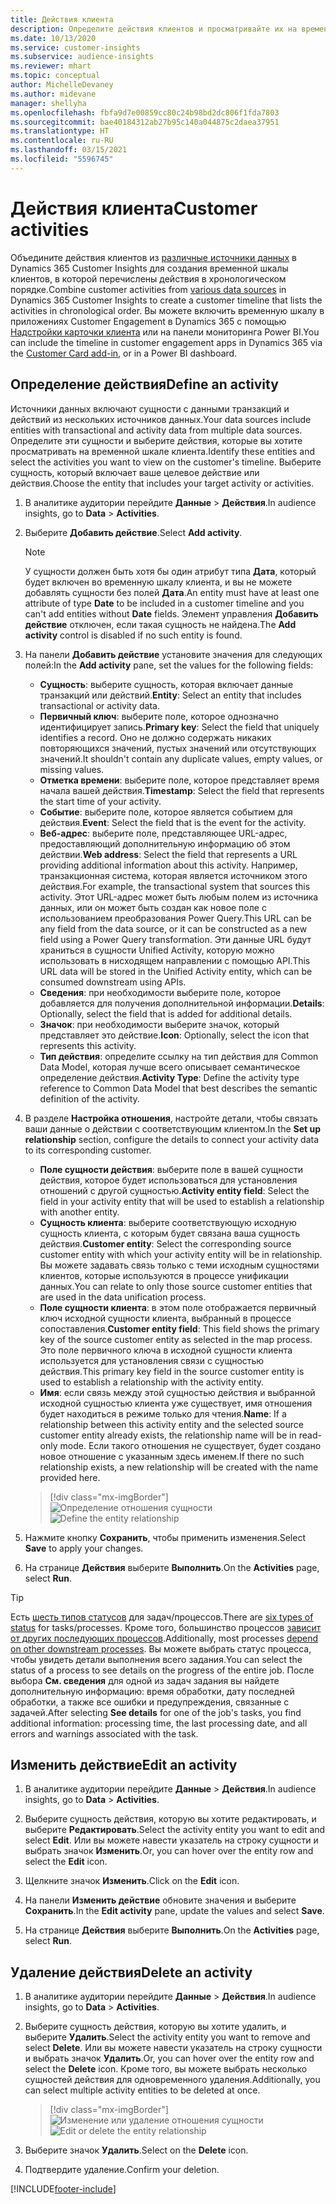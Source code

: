 ```yaml
---
title: Действия клиента
description: Определите действия клиентов и просматривайте их на временной шкале клиентов.
ms.date: 10/13/2020
ms.service: customer-insights
ms.subservice: audience-insights
ms.reviewer: mhart
ms.topic: conceptual
author: MichelleDevaney
ms.author: midevane
manager: shellyha
ms.openlocfilehash: fbfa9d7e00859cc80c24b98bd2dc806f1fda7803
ms.sourcegitcommit: bae40184312ab27b95c140a044875c2daea37951
ms.translationtype: HT
ms.contentlocale: ru-RU
ms.lasthandoff: 03/15/2021
ms.locfileid: "5596745"
---
```

# <a name="customer-activities"></a><span data-ttu-id="97cf6-103">Действия клиента</span><span class="sxs-lookup"><span data-stu-id="97cf6-103">Customer activities</span></span>

<span data-ttu-id="97cf6-104">Объедините действия клиентов из [различные источники данных](data-sources.md) в Dynamics 365 Customer Insights для создания временной шкалы клиентов, в которой перечислены действия в хронологическом порядке.</span><span class="sxs-lookup"><span data-stu-id="97cf6-104">Combine customer activities from [various data sources](data-sources.md) in Dynamics 365 Customer Insights to create a customer timeline that lists the activities in chronological order.</span></span> <span data-ttu-id="97cf6-105">Вы можете включить временную шкалу в приложениях Customer Engagement в Dynamics 365 с помощью [Надстройки карточки клиента](customer-card-add-in.md) или на панели мониторинга Power BI.</span><span class="sxs-lookup"><span data-stu-id="97cf6-105">You can include the timeline in customer engagement apps in Dynamics 365 via the [Customer Card add-in](customer-card-add-in.md), or in a Power BI dashboard.</span></span>

## <a name="define-an-activity"></a><span data-ttu-id="97cf6-106">Определение действия</span><span class="sxs-lookup"><span data-stu-id="97cf6-106">Define an activity</span></span>

<span data-ttu-id="97cf6-107">Источники данных включают сущности с данными транзакций и действий из нескольких источников данных.</span><span class="sxs-lookup"><span data-stu-id="97cf6-107">Your data sources include entities with transactional and activity data from multiple data sources.</span></span> <span data-ttu-id="97cf6-108">Определите эти сущности и выберите действия, которые вы хотите просматривать на временной шкале клиента.</span><span class="sxs-lookup"><span data-stu-id="97cf6-108">Identify these entities and select the activities you want to view on the customer's timeline.</span></span> <span data-ttu-id="97cf6-109">Выберите сущность, который включает ваше целевое действие или действия.</span><span class="sxs-lookup"><span data-stu-id="97cf6-109">Choose the entity that includes your target activity or activities.</span></span>

1. <span data-ttu-id="97cf6-110">В аналитике аудитории перейдите **Данные** > **Действия**.</span><span class="sxs-lookup"><span data-stu-id="97cf6-110">In audience insights, go to **Data** > **Activities**.</span></span>

1. <span data-ttu-id="97cf6-111">Выберите **Добавить действие**.</span><span class="sxs-lookup"><span data-stu-id="97cf6-111">Select **Add activity**.</span></span>

   > [!NOTE]
   > <span data-ttu-id="97cf6-112">У сущности должен быть хотя бы один атрибут типа **Дата**, который будет включен во временную шкалу клиента, и вы не можете добавлять сущности без полей **Дата**.</span><span class="sxs-lookup"><span data-stu-id="97cf6-112">An entity must have at least one attribute of type **Date** to be included in a customer timeline and you can't add entities without **Date** fields.</span></span> <span data-ttu-id="97cf6-113">Элемент управления **Добавить действие** отключен, если такая сущность не найдена.</span><span class="sxs-lookup"><span data-stu-id="97cf6-113">The **Add activity** control is disabled if no such entity is found.</span></span>

1. <span data-ttu-id="97cf6-114">На панели **Добавить действие** установите значения для следующих полей:</span><span class="sxs-lookup"><span data-stu-id="97cf6-114">In the **Add activity** pane, set the values for the following fields:</span></span>

   - <span data-ttu-id="97cf6-115">**Сущность**: выберите сущность, которая включает данные транзакций или действий.</span><span class="sxs-lookup"><span data-stu-id="97cf6-115">**Entity**: Select an entity that includes transactional or activity data.</span></span>
   - <span data-ttu-id="97cf6-116">**Первичный ключ**: выберите поле, которое однозначно идентифицирует запись.</span><span class="sxs-lookup"><span data-stu-id="97cf6-116">**Primary key**: Select the field that uniquely identifies a record.</span></span> <span data-ttu-id="97cf6-117">Оно не должно содержать никаких повторяющихся значений, пустых значений или отсутствующих значений.</span><span class="sxs-lookup"><span data-stu-id="97cf6-117">It shouldn't contain any duplicate values, empty values, or missing values.</span></span>
   - <span data-ttu-id="97cf6-118">**Отметка времени**: выберите поле, которое представляет время начала вашей действия.</span><span class="sxs-lookup"><span data-stu-id="97cf6-118">**Timestamp**: Select the field that represents the start time of your activity.</span></span>
   - <span data-ttu-id="97cf6-119">**Событие**: выберите поле, которое является событием для действия.</span><span class="sxs-lookup"><span data-stu-id="97cf6-119">**Event**: Select the field that is the event for the activity.</span></span>
   - <span data-ttu-id="97cf6-120">**Веб-адрес**: выберите поле, представляющее URL-адрес, предоставляющий дополнительную информацию об этом действии.</span><span class="sxs-lookup"><span data-stu-id="97cf6-120">**Web address**: Select the field that represents a URL providing additional information about this activity.</span></span> <span data-ttu-id="97cf6-121">Например, транзакционная система, которая является источником этого действия.</span><span class="sxs-lookup"><span data-stu-id="97cf6-121">For example, the transactional system that sources this activity.</span></span> <span data-ttu-id="97cf6-122">Этот URL-адрес может быть любым полем из источника данных, или он может быть создан как новое поле с использованием преобразования Power Query.</span><span class="sxs-lookup"><span data-stu-id="97cf6-122">This URL can be any field from the data source, or it can be constructed as a new field using a Power Query transformation.</span></span> <span data-ttu-id="97cf6-123">Эти данные URL будут храниться в сущности Unified Activity, которую можно использовать в нисходящем направлении с помощью API.</span><span class="sxs-lookup"><span data-stu-id="97cf6-123">This URL data will be stored in the Unified Activity entity, which can be consumed downstream using APIs.</span></span>
   - <span data-ttu-id="97cf6-124">**Сведения**: при необходимости выберите поле, которое добавляется для получения дополнительной информации.</span><span class="sxs-lookup"><span data-stu-id="97cf6-124">**Details**: Optionally, select the field that is added for additional details.</span></span>
   - <span data-ttu-id="97cf6-125">**Значок**: при необходимости выберите значок, который представляет это действие.</span><span class="sxs-lookup"><span data-stu-id="97cf6-125">**Icon**: Optionally, select the icon that represents this activity.</span></span>
   - <span data-ttu-id="97cf6-126">**Тип действия**: определите ссылку на тип действия для Common Data Model, которая лучше всего описывает семантическое определение действия.</span><span class="sxs-lookup"><span data-stu-id="97cf6-126">**Activity Type**: Define the activity type reference to Common Data Model that best describes the semantic definition of the activity.</span></span>

1. <span data-ttu-id="97cf6-127">В разделе **Настройка отношения**, настройте детали, чтобы связать ваши данные о действии с соответствующим клиентом.</span><span class="sxs-lookup"><span data-stu-id="97cf6-127">In the **Set up relationship** section, configure the details to connect your activity data to its corresponding customer.</span></span>

    - <span data-ttu-id="97cf6-128">**Поле сущности действия**: выберите поле в вашей сущности действия, которое будет использоваться для установления отношений с другой сущностью.</span><span class="sxs-lookup"><span data-stu-id="97cf6-128">**Activity entity field**: Select the field in your activity entity that will be used to establish a relationship with another entity.</span></span>
    - <span data-ttu-id="97cf6-129">**Сущность клиента**: выберите соответствующую исходную сущность клиента, с которым будет связана ваша сущность действия.</span><span class="sxs-lookup"><span data-stu-id="97cf6-129">**Customer entity**: Select the corresponding source customer entity with which your activity entity will be in relationship.</span></span> <span data-ttu-id="97cf6-130">Вы можете задавать связь только с теми исходным сущностями клиентов, которые используются в процессе унификации данных.</span><span class="sxs-lookup"><span data-stu-id="97cf6-130">You can relate to only those source customer entities that are used in the data unification process.</span></span>
    - <span data-ttu-id="97cf6-131">**Поле сущности клиента**: в этом поле отображается первичный ключ исходной сущности клиента, выбранный в процессе сопоставления.</span><span class="sxs-lookup"><span data-stu-id="97cf6-131">**Customer entity field**: This field shows the primary key of the source customer entity as selected in the map process.</span></span> <span data-ttu-id="97cf6-132">Это поле первичного ключа в исходной сущности клиента используется для установления связи с сущностью действия.</span><span class="sxs-lookup"><span data-stu-id="97cf6-132">This primary key field in the source customer entity is used to establish a relationship with the activity entity.</span></span>
    - <span data-ttu-id="97cf6-133">**Имя**: если связь между этой сущностью действия и выбранной исходной сущностью клиента уже существует, имя отношения будет находиться в режиме только для чтения.</span><span class="sxs-lookup"><span data-stu-id="97cf6-133">**Name**: If a relationship between this activity entity and the selected source customer entity already exists, the relationship name will be in read-only mode.</span></span> <span data-ttu-id="97cf6-134">Если такого отношения не существует, будет создано новое отношение с указанным здесь именем.</span><span class="sxs-lookup"><span data-stu-id="97cf6-134">If there no such relationship exists, a new relationship will be created with the name provided here.</span></span>
   
   > [!div class="mx-imgBorder"]
   > <span data-ttu-id="97cf6-135">![Определение отношения сущности](media/activities-entities-define.png "Определение отношения сущности")</span><span class="sxs-lookup"><span data-stu-id="97cf6-135">![Define the entity relationship](media/activities-entities-define.png "Define the entity relationship")</span></span>

1. <span data-ttu-id="97cf6-136">Нажмите кнопку **Сохранить**, чтобы применить изменения.</span><span class="sxs-lookup"><span data-stu-id="97cf6-136">Select **Save** to apply your changes.</span></span>

1. <span data-ttu-id="97cf6-137">На странице **Действия** выберите **Выполнить**.</span><span class="sxs-lookup"><span data-stu-id="97cf6-137">On the **Activities** page, select **Run**.</span></span>

> [!TIP]
> <span data-ttu-id="97cf6-138">Есть [шесть типов статусов](system.md#status-types) для задач/процессов.</span><span class="sxs-lookup"><span data-stu-id="97cf6-138">There are [six types of status](system.md#status-types) for tasks/processes.</span></span> <span data-ttu-id="97cf6-139">Кроме того, большинство процессов [зависит от других последующих процессов](system.md#refresh-policies).</span><span class="sxs-lookup"><span data-stu-id="97cf6-139">Additionally, most processes [depend on other downstream processes](system.md#refresh-policies).</span></span> <span data-ttu-id="97cf6-140">Вы можете выбрать статус процесса, чтобы увидеть детали выполнения всего задания.</span><span class="sxs-lookup"><span data-stu-id="97cf6-140">You can select the status of a process to see details on the progress of the entire job.</span></span> <span data-ttu-id="97cf6-141">После выбора **См. сведения** для одной из задач задания вы найдете дополнительную информацию: время обработки, дату последней обработки, а также все ошибки и предупреждения, связанные с задачей.</span><span class="sxs-lookup"><span data-stu-id="97cf6-141">After selecting **See details** for one of the job's tasks, you find additional information: processing time, the last processing date, and all errors and warnings associated with the task.</span></span>

## <a name="edit-an-activity"></a><span data-ttu-id="97cf6-142">Изменить действие</span><span class="sxs-lookup"><span data-stu-id="97cf6-142">Edit an activity</span></span>

1. <span data-ttu-id="97cf6-143">В аналитике аудитории перейдите **Данные** > **Действия**.</span><span class="sxs-lookup"><span data-stu-id="97cf6-143">In audience insights, go to **Data** > **Activities**.</span></span>

2. <span data-ttu-id="97cf6-144">Выберите сущность действия, которую вы хотите редактировать, и выберите **Редактировать**.</span><span class="sxs-lookup"><span data-stu-id="97cf6-144">Select the activity entity you want to edit and select **Edit**.</span></span> <span data-ttu-id="97cf6-145">Или вы можете навести указатель на строку сущности и выбрать значок **Изменить**.</span><span class="sxs-lookup"><span data-stu-id="97cf6-145">Or, you can hover over the entity row and select the **Edit** icon.</span></span>

3. <span data-ttu-id="97cf6-146">Щелкните значок **Изменить**.</span><span class="sxs-lookup"><span data-stu-id="97cf6-146">Click on the **Edit** icon.</span></span>

4. <span data-ttu-id="97cf6-147">На панели **Изменить действие** обновите значения и выберите **Сохранить**.</span><span class="sxs-lookup"><span data-stu-id="97cf6-147">In the **Edit activity** pane, update the values and select **Save**.</span></span>

5. <span data-ttu-id="97cf6-148">На странице **Действия** выберите **Выполнить**.</span><span class="sxs-lookup"><span data-stu-id="97cf6-148">On the **Activities** page, select **Run**.</span></span>

## <a name="delete-an-activity"></a><span data-ttu-id="97cf6-149">Удаление действия</span><span class="sxs-lookup"><span data-stu-id="97cf6-149">Delete an activity</span></span>

1. <span data-ttu-id="97cf6-150">В аналитике аудитории перейдите **Данные** > **Действия**.</span><span class="sxs-lookup"><span data-stu-id="97cf6-150">In audience insights, go to **Data** > **Activities**.</span></span>

2. <span data-ttu-id="97cf6-151">Выберите сущность действия, которую вы хотите удалить, и выберите **Удалить**.</span><span class="sxs-lookup"><span data-stu-id="97cf6-151">Select the activity entity you want to remove and select **Delete**.</span></span> <span data-ttu-id="97cf6-152">Или вы можете навести указатель на строку сущности и выбрать значок **Удалить**.</span><span class="sxs-lookup"><span data-stu-id="97cf6-152">Or, you can hover over the entity row and select the **Delete** icon.</span></span> <span data-ttu-id="97cf6-153">Кроме того, вы можете выбрать несколько сущностей действия для одновременного удаления.</span><span class="sxs-lookup"><span data-stu-id="97cf6-153">Additionally, you can select multiple activity entities to be deleted at once.</span></span>
   > [!div class="mx-imgBorder"]
   > <span data-ttu-id="97cf6-154">![Изменение или удаление отношения сущности](media/activities-entities-edit-delete.png "Изменение или удаление отношения сущности")</span><span class="sxs-lookup"><span data-stu-id="97cf6-154">![Edit or delete the entity relationship](media/activities-entities-edit-delete.png "Edit or delete the entity relationship")</span></span>

3. <span data-ttu-id="97cf6-155">Выберите значок **Удалить**.</span><span class="sxs-lookup"><span data-stu-id="97cf6-155">Select on the **Delete** icon.</span></span>

4. <span data-ttu-id="97cf6-156">Подтвердите удаление.</span><span class="sxs-lookup"><span data-stu-id="97cf6-156">Confirm your deletion.</span></span>


[!INCLUDE[footer-include](../includes/footer-banner.md)]